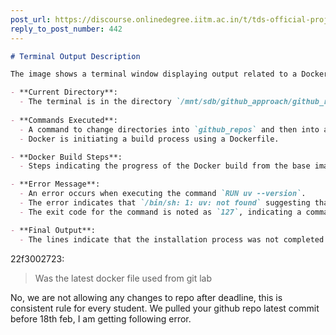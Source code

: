 ```yaml
---
post_url: https://discourse.onlinedegree.iitm.ac.in/t/tds-official-project1-discrepencies/171141/443
reply_to_post_number: 442
---
```

```markdown
# Terminal Output Description

The image shows a terminal window displaying output related to a Docker build process. Key details include:

- **Current Directory**: 
  - The terminal is in the directory `/mnt/sdb/github_approach/github_repos/`.
  
- **Commands Executed**:
  - A command to change directories into `github_repos` and then into a specific project folder is shown.
  - Docker is initiating a build process using a Dockerfile.

- **Docker Build Steps**:
  - Steps indicating the progress of the Docker build from the base image `docker.io/library/python:latest`, including the layers being created (with times for each step).

- **Error Message**:
  - An error occurs when executing the command `RUN uv --version`.
  - The error indicates that `/bin/sh: 1: uv: not found` suggesting that the command `uv` could not be found in the environment.
  - The exit code for the command is noted as `127`, indicating a command not found error.

- **Final Output**:
  - The lines indicate that the installation process was not completed successfully due to the previous error.
```

 22f3002723:

> Was the latest docker file used from git lab

No, we are not allowing any changes to repo after deadline, this is consistent rule for every student. We pulled your github repo latest commit before 18th feb, I am getting following error.